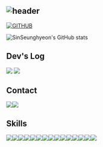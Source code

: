 ![header](https://capsule-render.vercel.app/api?type=waving&color=timeGradient&height=300&section=header&text=Welcome%20to%20SinSeunghyeon's%20GitHub&fontSize=40)
--

[![GITHUB](https://hits.seeyoufarm.com/api/count/incr/badge.svg?url=https%3A%2F%2Fgithub.com%2Fjiholee0&count_bg=%23F29494&title_bg=%232F2E2E&icon=github.svg&icon_color=%23FFFFFF&title=GITHUB&edge_flat=false)](https://github.com/sinseunghyeon)

![SinSeunghyeon's GitHub stats](https://github-readme-stats.vercel.app/api?username=sinseunghyeon&include_all_commits=true&theme=nord&hide_border=true&count_private=true)

## Dev's Log
<a href="https://velog.io/@sinseunghyeon313" target="_blank"><img src="https://img.shields.io/badge/velog-20C997?style=for-the-badge&logo=velog&logoColor=white"/></a>
<a href="https://velog.io/@sinseunghyeon313" target="_blank"><img src="https://img.shields.io/badge/Tistory-FFFFFF?style=for-the-badge&logo=Tistory&logoColor=black"></a>

## Contact
<div style="display:flex; flex-direction:row;">
    <a href="https://www.instagram.com/sshyeon313/"><img src="https://img.shields.io/badge/Instagram-E4405F?style=for-the-badge&logo=Instagram&logoColor=white"></a>
    <a href="mailto:sinseunghyeon313@gmail.com"><img src="https://img.shields.io/badge/Gmail-EA4335?style=for-the-badge&logo=Gmail&logoColor=white"></a>
</div>

## Skills
<div style="display:flex; flex-direction:row;">
    <img src="https://img.shields.io/badge/Swift-F05138?style=for-the-badge&logo=swift&logoColor=white"> 
    <img src="https://img.shields.io/badge/iOS-000000?style=for-the-badge&logo=ios&logoColor=white">
    <img src="https://img.shields.io/badge/Xcode-147EFB?style=for-the-badge&logo=xcode&logoColor=white">
    <img src="https://img.shields.io/badge/firebase-DD2C00?style=for-the-badge&logo=firebase&logoColor=white">
    <br>
    <img src="https://img.shields.io/badge/Unity-FFFFFF?style=for-the-badge&logo=unity&logoColor=black"> 
    <img src="https://img.shields.io/badge/typescript-3178C6?style=for-the-badge&logo=typescript&logoColor=white">
    <img src="https://img.shields.io/badge/cocos-55C2E1?style=for-the-badge&logo=cocos&logoColor=white">
    <br>
    <img src="https://img.shields.io/badge/Java-007396?style=for-the-badge&logo=Java&logoColor=white"> 
    <img src="https://img.shields.io/badge/Spring Boot-6DB33F?style=for-the-badge&logo=spring boot&logoColor=white"> 
    <img src="https://img.shields.io/badge/MongoDB-47A248?style=for-the-badge&logo=mongodb&logoColor=white"> 
    <img src="https://img.shields.io/badge/linux-FCC624?style=for-the-badge&logo=linux&logoColor=black"> 
    <img src="https://img.shields.io/badge/apache tomcat-F8DC75?style=for-the-badge&logo=apachetomcat&logoColor=black">
    <br>
    <img src="https://img.shields.io/badge/html5-E34F26?style=flat-square&logo=html5&logoColor=white"> 
    <img src="https://img.shields.io/badge/css-1572B6?style=flat-square&logo=css3&logoColor=white"> 
    <img src="https://img.shields.io/badge/javascript-F7DF1E?style=flat-square&logo=javascript&logoColor=white">
</div><br>

<!--
**sinseunghyeon/sinseunghyeon** is a ✨ _special_ ✨ repository because its `README.md` (this file) appears on your GitHub profile.

Here are some ideas to get you started:

- 🔭 I’m currently working on ...
- 🌱 I’m currently learning ...
- 👯 I’m looking to collaborate on ...
- 🤔 I’m looking for help with ...
- 💬 Ask me about ...
- 📫 How to reach me: ...
- 😄 Pronouns: ...
- ⚡ Fun fact: ...
-->
